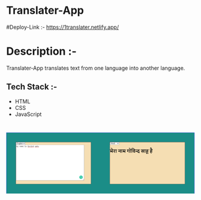 # Translater-App
#Deploy-Link :- https://1translater.netlify.app/
# Description :-
 Translater-App translates text from one language into another language.
## Tech Stack :- 
- HTML
- CSS
- JavaScript

# <img src="https://github.com/sgovind158/WheaterApp/blob/main/image/translaterApp.png?raw=true" alt="">
